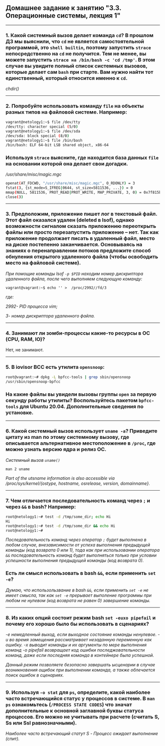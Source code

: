 ## Домашнее задание к занятию "3.3. Операционные системы, лекция 1"

---

### 1. Какой системный вызов делает команда `cd`? В прошлом ДЗ мы выяснили, что `cd` не является самостоятельной программой, это `shell builtin`, поэтому запустить `strace` непосредственно на `cd` не получится. Тем не менее, вы можете запустить `strace на /bin/bash -c 'cd /tmp'`. В этом случае вы увидите полный список системных вызовов, которые делает сам `bash` при старте. Вам нужно найти тот единственный, который относится именно к `cd`.

*chdir()*

---

### 2. Попробуйте использовать команду `file` на объекты разных типов на файловой системе. Например:

```bash
vagrant@netology1:~$ file /dev/tty
/dev/tty: character special (5/0)
vagrant@netology1:~$ file /dev/sda
/dev/sda: block special (8/0)
vagrant@netology1:~$ file /bin/bash
/bin/bash: ELF 64-bit LSB shared object, x86-64
```
### Используя `strace` выясните, где находится база данных `file` на основании которой она делает свои догадки.

*/usr/share/misc/magic.mgc*

```bash
openat(AT_FDCWD, "/usr/share/misc/magic.mgc", O_RDONLY) = 3
fstat(3, {st_mode=S_IFREG|0644, st_size=5811536, ...}) = 0
mmap(NULL, 5811536, PROT_READ|PROT_WRITE, MAP_PRIVATE, 3, 0) = 0x7f815beab000
close(3)           
```
---
### 3. Предположим, приложение пишет лог в текстовый файл. Этот файл оказался удален (deleted в lsof), однако возможности сигналом сказать приложению переоткрыть файлы или просто перезапустить приложение – нет. Так как приложение продолжает писать в удаленный файл, место на диске постепенно заканчивается. Основываясь на знаниях о перенаправлении потоков предложите способ обнуления открытого удаленного файла (чтобы освободить место на файловой системе).

*При помощие команды lsof `-p $PID` находим номер дискриптора удаленного файла, после чего выполняем следующую команду:*

`vagrant@vagrant:~$ echo '' >  /proc/2992//fd/3`

*где:*

*2992- PID процесса vim;*

*3- номер дискриптора удаленного файла.*

---
### 4. Занимают ли зомби-процессы какие-то ресурсы в ОС (CPU, RAM, IO)?

Нет, не занимают.

---
### 5. В iovisor BCC есть утилита `opensnoop`:

```bash
root@vagrant:~# dpkg -L bpfcc-tools | grep sbin/opensnoop
/usr/sbin/opensnoop-bpfcc
```

### На какие файлы вы увидели вызовы группы `open` за первую секунду работы утилиты? Воспользуйтесь пакетом `bpfcc-tools` для Ubuntu 20.04. Дополнительные сведения по установке.

---
### 6. Какой системный вызов использует `uname -a`? Приведите цитату из man по этому системному вызову, где описывается альтернативное местоположение в `/proc`, где можно узнать версию ядра и релиз ОС.

*Системный вызов `uname()`*

`man 2 uname`

*Part of the utsname information is also accessible via /proc/sys/kernel/{ostype, hostname, osrelease, version, domainname}.*

---
### 7. Чем отличается последовательность команд через `;` и через `&&` в bash? Например:

```bash
root@netology1:~# test -d /tmp/some_dir; echo Hi
Hi
root@netology1:~# test -d /tmp/some_dir && echo Hi
root@netology1:~#
```
*Последовательность команд через оператор `;` будет выполнена в любом случае, внезависимости от успеха выполнения предыдущей команды (код возврата 0 или 1), тода как при использовании оператора `&&` последовательность команд будет выполняться только при условии успешности выполнения предыдущей команды (код возврата 0).*


### Есть ли смысл использовать в bash `&&`, если применить `set -e`?


*Думаю, что использользвание в bash `&&`, если применить `set -e` не имеет смысла, так как `set -e` прерывает выполение программы при любом не нулевом (код возврата не равен 0) завершение команды.*

---
### 8. Из каких опций состоит режим bash `set -euxo pipefail` и почему его хорошо было бы использовать в сценариях?
*-е немедленный выход, если выходное состояние команды ненулевое.*
*-u во время замещения рассматривает незаданную переменную как ошибку.*
*-x выводит команды и их аргументы по мере выполнения команд*
*-о pipefail возвращает код ошибки последжовательности команд, даже если последняя команда в контейнере была успешной.*

*Данный режим позволяете безопасно завершать ысценарии в случае возникновения ощибок при выполнении команда, а также облечается поиск ошибок в сценариях.*


---
### 9. Используя `-o stat` для `ps`, определите, какой наиболее часто встречающийся статус у процессов в системе. В `man ps` ознакомьтесь (`/PROCESS STATE CODES`) что значат дополнительные к основной заглавной буквы статуса процессов. Его можно не учитывать при расчете (считать S, Ss или Ssl равнозначными).

*Наиболее часто встречающий статут S - Процесс ожидает выполнение (спит).*
